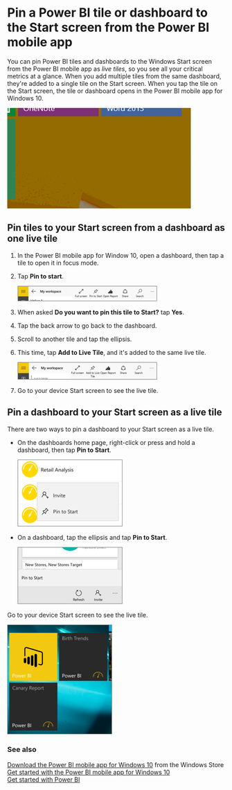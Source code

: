 <properties
   pageTitle="Pin a Power BI tile or dashboard to the Start screen"
   description="Pin a Power BI tile dashboard to the Start screen from the Power BI mobile app"
   services="powerbi"
   documentationCenter=""
   authors="maggiesMSFT"
   manager="mblythe"
   editor=""
   tags=""
   qualityFocus="no"
   qualityDate=""/>

<tags
   ms.service="powerbi"
   ms.devlang="NA"
   ms.topic="article"
   ms.tgt_pltfrm="NA"
   ms.workload="powerbi"
   ms.date="03/31/2016"
   ms.author="maggies"/>

# Pin a Power BI tile or dashboard to the Start screen from the Power BI mobile app

You can pin Power BI tiles and dashboards to the Windows Start screen from the Power BI mobile app as *live tiles*, so you see all your critical metrics at a glance. When you add multiple tiles from the same dashboard, they're added to a single tile on the Start screen. When you tap the tile on the Start screen, the tile or dashboard opens in the Power BI mobile app for Windows 10.

![](media/powerbi-mobile-pin-dashboard-from-win10phone-app/pbi_win10_livetile.gif)

## Pin tiles to your Start screen from a dashboard as one live tile

1. In the Power BI mobile app for Window 10, open a dashboard, then tap a tile to open it in focus mode.
2. Tap **Pin to start**.

    ![](media/powerbi-mobile-pin-dashboard-from-win10phone-app/pbi_win10_pinstart.png)

3. When asked **Do you want to pin this tile to Start?** tap **Yes**.

4. Tap the back arrow to go back to the dashboard.

5. Scroll to another tile and tap the ellipsis.

6. This time, tap **Add to Live Tile**, and it's added to the same live tile.

    ![](media/powerbi-mobile-pin-dashboard-from-win10phone-app/pbi_win10_addtolive.png)

7. Go to your device Start screen to see the live tile.

## Pin a dashboard to your Start screen as a live tile

There are two ways to pin a dashboard to your Start screen as a live tile.

-   On the dashboards home page, right-click or press and hold a dashboard, then tap **Pin to Start**.

    ![](media/powerbi-mobile-pin-dashboard-from-win10phone-app/pbi_win10ph_dashhomeinvitepin.png)

-   On a dashboard, tap the ellipsis and tap **Pin to Start**.

    ![](media/powerbi-mobile-pin-dashboard-from-win10phone-app/pbi_win10ph_dashpintostart.png)

Go to your device Start screen to see the live tile.

![](media/powerbi-mobile-pin-dashboard-from-win10phone-app/pbi_win10ph_startscrn.png)

### See also  
[Download the Power BI mobile app for Windows 10](http://go.microsoft.com/fwlink/?LinkID=526478) from the Windows Store  
[Get started with the Power BI mobile app for Windows 10](powerbi-mobile-win10phone-app-get-started.md)  
[Get started with Power BI](powerbi-service-get-started.md)
